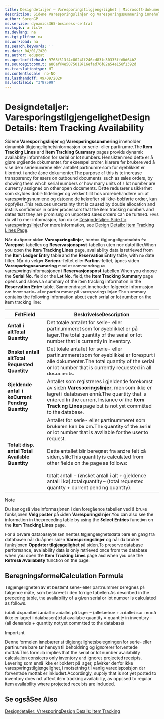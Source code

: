 ```yaml
---
title: Designdetaljer – Varesporingstilgjengelighet | Microsoft-dokumentasjon
description: Sidene Varesporingslinjer og Varesporingssummering inneholder dynamisk tilgjengelighetsinformasjon for serie- eller partinumre. Hensikten med dette er å gjøre utgående dokumenter, for eksempel ordrer, klarere for brukere ved å vise dem serienumrene eller antallet partinumre som for øyeblikket er tilordnet i andre åpne dokumenter.
author: SorenGP
ms.service: dynamics365-business-central
ms.topic: article
ms.devlang: na
ms.tgt_pltfrm: na
ms.workload: na
ms.search.keywords: ''
ms.date: 04/01/2020
ms.author: edupont
ms.openlocfilehash: 9763f513f4c80247f246cd835c30335ffd0d64b2
ms.sourcegitcommit: a80afd4e5075018716efad76d82a54e158f1392d
ms.translationtype: HT
ms.contentlocale: nb-NO
ms.lasthandoff: 09/09/2020
ms.locfileid: "3787599"
---
```

# <a name="design-details-item-tracking-availability"></a><span data-ttu-id="55a83-104">Designdetaljer: Varesporingstilgjengelighet</span><span class="sxs-lookup"><span data-stu-id="55a83-104">Design Details: Item Tracking Availability</span></span>
<span data-ttu-id="55a83-105">Sidene **Varesporingslinjer** og **Varesporingssummering** inneholder dynamisk tilgjengelighetsinformasjon for serie- eller partinumre.</span><span class="sxs-lookup"><span data-stu-id="55a83-105">The **Item Tracking Lines** and **Item Tracking Summary** pages provide dynamic availability information for serial or lot numbers.</span></span> <span data-ttu-id="55a83-106">Hensikten med dette er å gjøre utgående dokumenter, for eksempel ordrer, klarere for brukere ved å vise dem serienumrene eller antallet partinumre som for øyeblikket er tilordnet i andre åpne dokumenter.</span><span class="sxs-lookup"><span data-stu-id="55a83-106">The purpose of this is to increase transparency for users on outbound documents, such as sales orders, by showing them which serial numbers or how many units of a lot number are currently assigned on other open documents.</span></span> <span data-ttu-id="55a83-107">Dette reduserer usikkerhet som skyldes doble tildelinger og vekker tillit hos ordrebehandlere om at varesporingsnumrene og datoene de bekrefter på ikke-bokførte ordrer, kan oppfylles.</span><span class="sxs-lookup"><span data-stu-id="55a83-107">This reduces uncertainty that is caused by double allocation and instills confidence in order processors that the item tracking numbers and dates that they are promising on unposted sales orders can be fulfilled.</span></span> <span data-ttu-id="55a83-108">Hvis du vil ha mer informasjon, kan du se [Designdetaljer: Side for varesporingslinjer](design-details-item-tracking-lines-window.md).</span><span class="sxs-lookup"><span data-stu-id="55a83-108">For more information, see [Design Details: Item Tracking Lines Page](design-details-item-tracking-lines-window.md).</span></span>  

 <span data-ttu-id="55a83-109">Når du åpner siden **Varesporingslinjer**, hentes tilgjengelighetsdata fra **Varepost**-tabellen og **Reservasjonspost**-tabellen uten noe datofilter.</span><span class="sxs-lookup"><span data-stu-id="55a83-109">When you open the **Item Tracking Lines** page, availability data is retrieved from the **Item Ledger Entry** table and the **Reservation Entry** table, with no date filter.</span></span> <span data-ttu-id="55a83-110">Når du velger **Serienr.**-feltet eller **Partinr.**-feltet, åpnes siden **Varesporingssummering** med et sammendrag av varesporingsinformasjonen i **Reservasjonspost**-tabellen.</span><span class="sxs-lookup"><span data-stu-id="55a83-110">When you choose the **Serial No.** field or the **Lot No.** field, the **Item Tracking Summary** page opens and shows a summary of the item tracking information in the **Reservation Entry** table.</span></span> <span data-ttu-id="55a83-111">Sammendraget inneholder følgende informasjon om hvert serie- eller partinummer på varesporingslinjen:</span><span class="sxs-lookup"><span data-stu-id="55a83-111">The summary contains the following information about each serial or lot number on the item tracking line:</span></span>  

|<span data-ttu-id="55a83-112">Felt</span><span class="sxs-lookup"><span data-stu-id="55a83-112">Field</span></span>|<span data-ttu-id="55a83-113">Beskrivelse</span><span class="sxs-lookup"><span data-stu-id="55a83-113">Description</span></span>|  
|---------------------------------|---------------------------------------|  
|<span data-ttu-id="55a83-114">**Antall i alt**</span><span class="sxs-lookup"><span data-stu-id="55a83-114">**Total Quantity**</span></span>|<span data-ttu-id="55a83-115">Det totale antallet for serie- eller partinummeret som for øyeblikket er på lager.</span><span class="sxs-lookup"><span data-stu-id="55a83-115">The total quantity of the serial or lot number that is currently in inventory.</span></span>|  
|<span data-ttu-id="55a83-116">**Ønsket antall i alt**</span><span class="sxs-lookup"><span data-stu-id="55a83-116">**Total Requested Quantity**</span></span>|<span data-ttu-id="55a83-117">Det totale antallet for serie- eller partinummeret som for øyeblikket er forespurt i alle dokumenter.</span><span class="sxs-lookup"><span data-stu-id="55a83-117">The total quantity of the serial or lot number that is currently requested in all documents.</span></span>|  
|<span data-ttu-id="55a83-118">**Gjeldende antall i kø**</span><span class="sxs-lookup"><span data-stu-id="55a83-118">**Current Pending Quantity**</span></span>|<span data-ttu-id="55a83-119">Antallet som registreres i gjeldende forekomst av siden **Varesporingslinjer**, men som ikke er lagret i databasen ennå.</span><span class="sxs-lookup"><span data-stu-id="55a83-119">The quantity that is entered in the current instance of the **Item Tracking Lines** page but is not yet committed to the database.</span></span>|  
|<span data-ttu-id="55a83-120">**Totalt disp. antall**</span><span class="sxs-lookup"><span data-stu-id="55a83-120">**Total Available Quantity**</span></span>|<span data-ttu-id="55a83-121">Antallet for serie- eller partinummeret som brukeren kan be om.</span><span class="sxs-lookup"><span data-stu-id="55a83-121">The quantity of the serial or lot number that is available for the user to request.</span></span><br /><br /> <span data-ttu-id="55a83-122">Dette antallet blir beregnet fra andre felt på siden, slik:</span><span class="sxs-lookup"><span data-stu-id="55a83-122">This quantity is calculated from other fields on the page as follows:</span></span><br /><br /> <span data-ttu-id="55a83-123">totalt antall – (ønsket antall i alt + gjeldende antall i kø).</span><span class="sxs-lookup"><span data-stu-id="55a83-123">total quantity – (total requested quantity + current pending quantity).</span></span>|  

> [!NOTE]  
>  <span data-ttu-id="55a83-124">Du kan også vise informasjonen i den foregående tabellen ved å bruke funksjonen **Velg poster** på siden **Varesporingslinjer**.</span><span class="sxs-lookup"><span data-stu-id="55a83-124">You can also see the information in the preceding table by using the **Select Entries** function on the **Item Tracking Lines** page.</span></span>  

 <span data-ttu-id="55a83-125">For å bevare databaseytelsen hentes tilgjengelighetsdata bare én gang fra databasen når du åpner siden **Varesporingslinjer** og når du bruker funksjonen **Oppdater tilgjengelighet** på siden.</span><span class="sxs-lookup"><span data-stu-id="55a83-125">To preserve database performance, availability data is only retrieved once from the database when you open the **Item Tracking Lines** page and when you use the **Refresh Availability** function on the page.</span></span>  

## <a name="calculation-formula"></a><span data-ttu-id="55a83-126">Beregningsformel</span><span class="sxs-lookup"><span data-stu-id="55a83-126">Calculation Formula</span></span>  
 <span data-ttu-id="55a83-127">Tilgjengeligheten av et bestemt serie- eller partinummer beregnes på følgende måte, som beskrevet i den forrige tabellen.</span><span class="sxs-lookup"><span data-stu-id="55a83-127">As described in the preceding table, the availability of a given serial or lot number is calculated as follows.</span></span>  

 <span data-ttu-id="55a83-128">totalt disponibelt antall = antallet på lager – (alle behov + antallet som ennå ikke er lagret i databasen)</span><span class="sxs-lookup"><span data-stu-id="55a83-128">total available quantity = quantity in inventory – (all demands + quantity not yet committed to the database)</span></span>  

> [!IMPORTANT]  
>  <span data-ttu-id="55a83-129">Denne formelen innebærer at tilgjengelighetsberegningen for serie- eller partinumre bare tar hensyn til beholdning og ignorerer forventede mottak.</span><span class="sxs-lookup"><span data-stu-id="55a83-129">This formula implies that the serial or lot number availability calculation considers only inventory and ignores projected receipts.</span></span> <span data-ttu-id="55a83-130">Levering som ennå ikke er bokført på lager, påvirker derfor ikke varesporingstilgjengelighet, i motsetning til vanlig varedisposisjon der forventede mottak er inkludert.</span><span class="sxs-lookup"><span data-stu-id="55a83-130">Accordingly, supply that is not yet posted to inventory does not affect item tracking availability, as opposed to regular item availability where projected receipts are included.</span></span>  

## <a name="see-also"></a><span data-ttu-id="55a83-131">Se også</span><span class="sxs-lookup"><span data-stu-id="55a83-131">See Also</span></span>  
 [<span data-ttu-id="55a83-132">Designdetaljer: Varesporing</span><span class="sxs-lookup"><span data-stu-id="55a83-132">Design Details: Item Tracking</span></span>](design-details-item-tracking.md)

